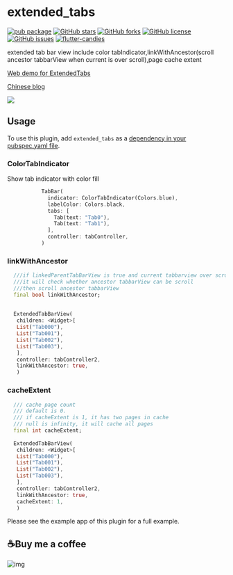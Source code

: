 # extended_tabs

[![pub package](https://img.shields.io/pub/v/extended_tabs.svg)](https://pub.dartlang.org/packages/extended_tabs) [![GitHub stars](https://img.shields.io/github/stars/fluttercandies/extended_tabs)](https://github.com/fluttercandies/extended_tabs/stargazers) [![GitHub forks](https://img.shields.io/github/forks/fluttercandies/extended_tabs)](https://github.com/fluttercandies/extended_tabs/network)  [![GitHub license](https://img.shields.io/github/license/fluttercandies/extended_tabs)](https://github.com/fluttercandies/extended_tabs/blob/master/LICENSE)  [![GitHub issues](https://img.shields.io/github/issues/fluttercandies/extended_tabs)](https://github.com/fluttercandies/extended_tabs/issues) <a target="_blank" href="https://jq.qq.com/?_wv=1027&k=5bcc0gy"><img border="0" src="https://pub.idqqimg.com/wpa/images/group.png" alt="flutter-candies" title="flutter-candies"></a>

extended tab bar view include color tabIndicator,linkWithAncestor(scroll ancestor tabbarView when current is over scroll),page cache extent

[Web demo for ExtendedTabs](https://fluttercandies.github.io/extended_tabs/)

[Chinese blog](https://juejin.im/post/5c34b87ef265da61553b01a8)

![](https://github.com/fluttercandies/Flutter_Candies/tree/master/gif/extended_tab/extended_tab.gif)

## Usage

To use this plugin, add `extended_tabs` as a [dependency in your pubspec.yaml file](https://flutter.io/platform-plugins/).

### ColorTabIndicator
Show tab indicator with color fill
``` dart
           TabBar(
             indicator: ColorTabIndicator(Colors.blue),
             labelColor: Colors.black,
             tabs: [
               Tab(text: "Tab0"),
               Tab(text: "Tab1"),
             ],
             controller: tabController,
           )
```
### linkWithAncestor
``` dart
  ///if linkedParentTabBarView is true and current tabbarview over scroll,
  ///it will check whether ancestor tabbarView can be scroll
  ///then scroll ancestor tabbarView
  final bool linkWithAncestor;
  
  
  ExtendedTabBarView(
   children: <Widget>[
   List("Tab000"),
   List("Tab001"),
   List("Tab002"),
   List("Tab003"),
   ],
   controller: tabController2,
   linkWithAncestor: true,
   )
```

### cacheExtent
``` dart
  /// cache page count
  /// default is 0.
  /// if cacheExtent is 1, it has two pages in cache
  /// null is infinity, it will cache all pages
  final int cacheExtent;
  
  ExtendedTabBarView(
   children: <Widget>[
   List("Tab000"),
   List("Tab001"),
   List("Tab002"),
   List("Tab003"),
   ],
   controller: tabController2,
   linkWithAncestor: true,
   cacheExtent: 1,
   )  
```

Please see the example app of this plugin for a full example.

## ☕️Buy me a coffee

![img](http://zmtzawqlp.gitee.io/my_images/images/qrcode.png)
